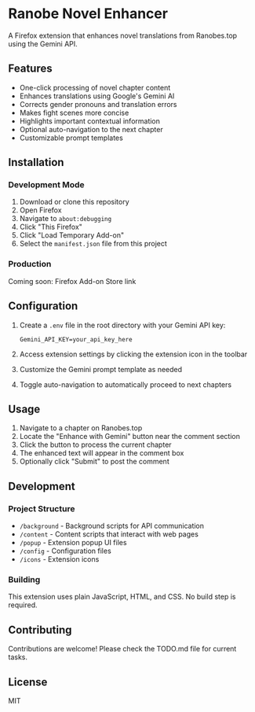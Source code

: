 # Ranobe Novel Enhancer

A Firefox extension that enhances novel translations from Ranobes.top using the Gemini API.

## Features

-   One-click processing of novel chapter content
-   Enhances translations using Google's Gemini AI
-   Corrects gender pronouns and translation errors
-   Makes fight scenes more concise
-   Highlights important contextual information
-   Optional auto-navigation to the next chapter
-   Customizable prompt templates

## Installation

### Development Mode

1. Download or clone this repository
2. Open Firefox
3. Navigate to `about:debugging`
4. Click "This Firefox"
5. Click "Load Temporary Add-on"
6. Select the `manifest.json` file from this project

### Production

Coming soon: Firefox Add-on Store link

## Configuration

1. Create a `.env` file in the root directory with your Gemini API key:

    ```
    Gemini_API_KEY=your_api_key_here
    ```

2. Access extension settings by clicking the extension icon in the toolbar
3. Customize the Gemini prompt template as needed
4. Toggle auto-navigation to automatically proceed to next chapters

## Usage

1. Navigate to a chapter on Ranobes.top
2. Locate the "Enhance with Gemini" button near the comment section
3. Click the button to process the current chapter
4. The enhanced text will appear in the comment box
5. Optionally click "Submit" to post the comment

## Development

### Project Structure

-   `/background` - Background scripts for API communication
-   `/content` - Content scripts that interact with web pages
-   `/popup` - Extension popup UI files
-   `/config` - Configuration files
-   `/icons` - Extension icons

### Building

This extension uses plain JavaScript, HTML, and CSS. No build step is required.

## Contributing

Contributions are welcome! Please check the TODO.md file for current tasks.

## License

MIT
